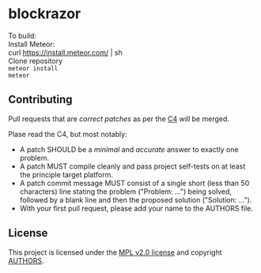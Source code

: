 # blockrazor
To build:   
Install Meteor:   
curl https://install.meteor.com/ | sh   
Clone repository   
`meteor install`   
`meteor`   

## Contributing
Pull requests that are *correct patches* as per the [C4](https://rfc.zeromq.org/spec:42/C4) *will* be merged.

Plase read the C4, but most notably:   
* A patch SHOULD be a *minimal* and *accurate* answer to exactly one problem.
* A patch MUST compile cleanly and pass project self-tests on at least the principle target platform.
* A patch commit message MUST consist of a single short (less than 50 characters) line stating the problem ("Problem: ...") being solved, followed by a blank line and then the proposed solution ("Solution: ...").
* With your first pull request, please add your name to the AUTHORS file.

## License
This project is licensed under the [MPL v2.0 license](LICENSE) and copyright [AUTHORS](AUTHORS).
